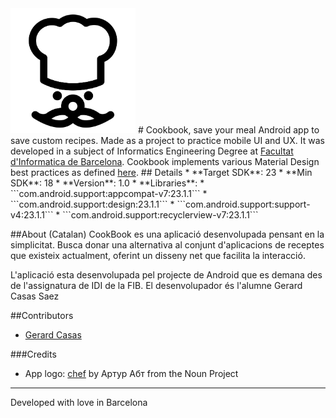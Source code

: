 <img src="noun_49753_cc.png" alt="Logo" width="200px"/>
# Cookbook, save your meal
Android app to save custom recipes. Made as a project to practice mobile UI and UX. It was developed in a subject of Informatics Engineering Degree at <a href="http://fib.upc.edu">Facultat d'Informatica de Barcelona</a>.
Cookbook implements various Material Design best practices as defined <a href="https://www.google.com/design/spec/material-design/introduction.html">here</a>.
## Details
* **Target SDK**: 23
* **Min SDK**: 18
* **Version**: 1.0
* **Libraries**:
  * ```com.android.support:appcompat-v7:23.1.1```
  * ```com.android.support:design:23.1.1```
  * ```com.android.support:support-v4:23.1.1```
  * ```com.android.support:recyclerview-v7:23.1.1```

##About (Catalan)
CookBook es una aplicació desenvolupada pensant en la simplicitat. Busca donar una alternativa al conjunt
d'aplicacions de receptes que existeix actualment, oferint un disseny net que facilita la interacció.

L'aplicació esta desenvolupada pel projecte de Android que es demana des de l'assignatura de IDI de la FIB.
El desenvolupador és l'alumne Gerard Casas Saez

##Contributors
* <a target="_blank" href="http://casassg.github.io">Gerard Casas </a>

###Credits
* App logo: <a href="https://thenounproject.com/term/chef/49753">chef</a> by Артур Абт from the Noun Project

--------
Developed with love in Barcelona


